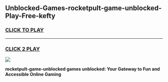 
## Unblocked-Games-rocketpult-game-unblocked-Play-Free-kefty
<h3>
<a href="https://premium76.site?title=rocketpult-game-unblocked&ref=15A">CLICK TO PLAY</a></h3>
<hr>

<h3>
<a href="https://premium76.site?title=rocketpult-game-unblocked&ref=15A">CLICK 2 PLAY</a>
  
</h3>

<a href="https://premium76.site?title=rocketpult-game-unblocked&ref=15A"><img src="https://clearcache.store/games.png"></a>


**rocketpult-game-unblocked games unblocked: Your Gateway to Fun and Accessible Online Gaming**
